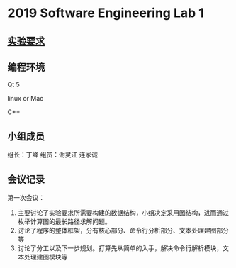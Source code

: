 # 2019 Software Engineering Lab 1

## [实验要求](./Project1.md)

## 编程环境

Qt 5 

linux or Mac

C++

## 小组成员

组长：丁峰	 组员：谢灵江 连家诚

## 会议记录

第一次会议：

1. 主要讨论了实验要求所需要构建的数据结构，小组决定采用图结构，进而通过枚举计算图的最长路径求解问题。
2. 讨论了程序的整体框架，分有核心部分、命令行分析部分、文本处理建图部分等
3. 讨论了分工以及下一步规划。打算先从简单的入手，解决命令行解析模块，文本处理建图模块等

